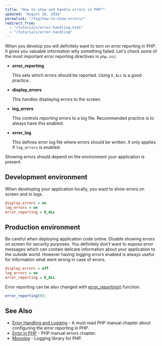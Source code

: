 ```yaml
---
title: "How to show and handle errors in PHP?"
updated: "August 16, 2016"
permalink: "/faq/how-to-show-errors/"
redirect_from:
  - "/tutorials/error-handling.html"
  - "/tutorials/error-handling"
---
```


When you develop you will definitely want to turn on error reporting in PHP. It
gives you valuable information why something failed. Let's check some of the most
important error reporting directives in `php.ini`:

* **error_reporting**

    This sets which errors should be reported. Using `E_ALL` is a good practice.

* **display_errors**

    This handles displaying errors to the screen.

* **log_errors**

    This controls reporting errors to a log file. Recommended practice is to
    always have this enabled.

* **error_log**

    This defines error log file where errors should be written. It only applies
    if `log_errors` is enabled.

Showing errors should depend on the environment your application is present.

## Development environment

When developing your application locally, you want to show errors on screen and
in logs.

```ini
display_errors = on
log_errors = on
error_reporting = E_ALL
```

## Production environment

Be careful when deploying application code online. Disable showing errors on
screen for security purposes. You definitely don't want to expose error messages
which can contain delicate information about your application to the outside
world. However having logging errors enabled is always useful for information
what went wrong in case of errors.

```ini
display_errors = off
log_errors = on
error_reporting = E_ALL
```

Error reporting can be also changed with
[error_reporting()](http://php.net/manual/en/function.error-reporting.php) function.

```php
error_reporting(0);
```

## See Also

* [Error Handling and Logging](http://php.net/manual/en/book.errorfunc.php) - A
  must read PHP manual chapter about configuring the error reporting in PHP.
* [Error in PHP](http://php.net/manual/en/language.errors.php) - PHP manual errors
  chapter.
* [Monolog](https://github.com/Seldaek/monolog) - Logging library for PHP.
